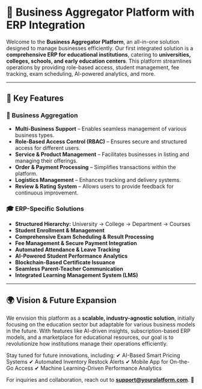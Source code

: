 # 📌 Business Aggregator Platform with ERP Integration

Welcome to the **Business Aggregator Platform**, an all-in-one solution designed to manage businesses efficiently. Our first integrated solution is a **comprehensive ERP for educational institutions**, catering to **universities, colleges, schools, and early education centers**. This platform streamlines operations by providing role-based access, student management, fee tracking, exam scheduling, AI-powered analytics, and more.

---

## 🚀 Key Features
### 🔹 Business Aggregation
- **Multi-Business Support** – Enables seamless management of various business types.
- **Role-Based Access Control (RBAC)** – Ensures secure and structured access for different users.
- **Service & Product Management** – Facilitates businesses in listing and managing their offerings.
- **Order & Payment Processing** – Simplifies transactions within the platform.
- **Logistics Management** – Enhances tracking and delivery systems.
- **Review & Rating System** – Allows users to provide feedback for continuous improvement.

### 🎓 ERP-Specific Solutions
- **Structured Hierarchy:** University → College → Department → Courses
- **Student Enrollment & Management**
- **Comprehensive Exam Scheduling & Result Processing**
- **Fee Management & Secure Payment Integration**
- **Automated Attendance & Leave Tracking**
- **AI-Powered Student Performance Analytics**
- **Blockchain-Based Certificate Issuance**
- **Seamless Parent-Teacher Communication**
- **Integrated Learning Management System (LMS)**

---

## 🌍 Vision & Future Expansion
We envision this platform as a **scalable, industry-agnostic solution**, initially focusing on the education sector but adaptable for various business models in the future. With features like AI-driven insights, subscription-based ERP models, and a marketplace for educational resources, our goal is to revolutionize how institutions manage their operations efficiently.

Stay tuned for future innovations, including:
✔ AI-Based Smart Pricing Systems
✔ Automated Inventory Restock Alerts
✔ Mobile App for On-the-Go Access
✔ Machine Learning-Driven Performance Analytics

For inquiries and collaboration, reach out to **support@yourplatform.com**. 🚀